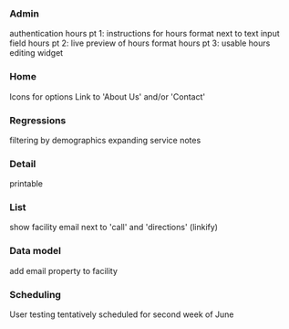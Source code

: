 ### Admin

authentication
hours pt 1: instructions for hours format next to text input field
hours pt 2: live preview of hours format
hours pt 3: usable hours editing widget

### Home

Icons for options
Link to 'About Us' and/or 'Contact'

### Regressions

filtering by demographics
expanding service notes

### Detail

printable

### List

show facility email next to 'call' and 'directions' (linkify)

### Data model

add email property to facility

### Scheduling

User testing tentatively scheduled for second week of June
